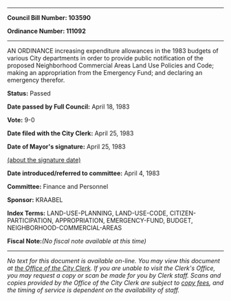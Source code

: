 

********

**Council Bill Number: 103590**
   
**Ordinance Number: 111092**
********

 AN ORDINANCE increasing expenditure allowances in the 1983 budgets of various City departments in order to provide public notification of the proposed Neighborhood Commercial Areas Land Use Policies and Code; making an appropriation from the Emergency Fund; and declaring an emergency therefor.

**Status:** Passed
   
**Date passed by Full Council:** April 18, 1983
   
**Vote:** 9-0
   
**Date filed with the City Clerk:** April 25, 1983
   
**Date of Mayor's signature:** April 25, 1983
   
[(about the signature date)](/~public/approvaldate.htm)
   
   
   
**Date introduced/referred to committee:** April 4, 1983
   
**Committee:** Finance and Personnel
   
**Sponsor:** KRAABEL
   
   
**Index Terms:** LAND-USE-PLANNING, LAND-USE-CODE, CITIZEN-PARTICIPATION, APPROPRIATION, EMERGENCY-FUND, BUDGET, NEIGHBORHOOD-COMMERCIAL-AREAS

**Fiscal Note:**_(No fiscal note available at this time)_
********

_No text for this document is available on-line. You may view this document at [the Office of the City Clerk](http://www.seattle.gov/leg/clerk/contactUs.htm). If you are unable to visit the Clerk's Office, you may request a copy or scan be made for you by Clerk staff. Scans and copies provided by the Office of the City Clerk are subject to [copy fees](http://clerk.seattle.gov/~public/clerkfees.htm), and the timing of service is dependent on the availability of staff._

